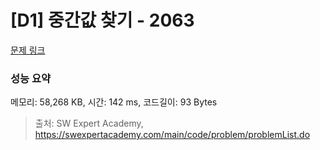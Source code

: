 # [D1] 중간값 찾기 - 2063 

[문제 링크](https://swexpertacademy.com/main/code/problem/problemDetail.do?contestProbId=AV5QPsXKA2UDFAUq) 

### 성능 요약

메모리: 58,268 KB, 시간: 142 ms, 코드길이: 93 Bytes



> 출처: SW Expert Academy, https://swexpertacademy.com/main/code/problem/problemList.do